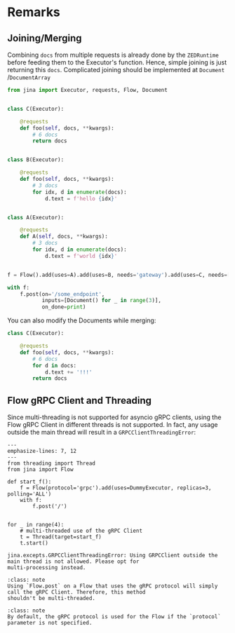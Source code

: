 # Remarks


## Joining/Merging

Combining `docs` from multiple requests is already done by the `ZEDRuntime` before feeding them to the Executor's
function. Hence, simple joining is just returning this `docs`. Complicated joining should be implemented at `Document`
/`DocumentArray`

```python
from jina import Executor, requests, Flow, Document


class C(Executor):

    @requests
    def foo(self, docs, **kwargs):
        # 6 docs
        return docs


class B(Executor):

    @requests
    def foo(self, docs, **kwargs):
        # 3 docs
        for idx, d in enumerate(docs):
            d.text = f'hello {idx}'


class A(Executor):

    @requests
    def A(self, docs, **kwargs):
        # 3 docs
        for idx, d in enumerate(docs):
            d.text = f'world {idx}'


f = Flow().add(uses=A).add(uses=B, needs='gateway').add(uses=C, needs=['executor0', 'executor1'])

with f:
    f.post(on='/some_endpoint',
           inputs=[Document() for _ in range(3)],
           on_done=print)
```

You can also modify the Documents while merging:

```python
class C(Executor):

    @requests
    def foo(self, docs, **kwargs):
        # 6 docs
        for d in docs:
            d.text += '!!!'
        return docs
```

## Flow gRPC Client and Threading
Since multi-threading is not supported for asyncio gRPC clients, using the Flow gRPC Client in different threads is not 
supported. In fact, any usage outside the main thread will result in a `GRPCClientThreadingError`:

```{code-block} python
---
emphasize-lines: 7, 12
---
from threading import Thread
from jina import Flow

def start_f():
    f = Flow(protocol='grpc').add(uses=DummyExecutor, replicas=3, polling='ALL')
    with f:
        f.post('/')


for _ in range(4):
    # multi-threaded use of the gRPC Client
    t = Thread(target=start_f)
    t.start()
```

```text
jina.excepts.GRPCClientThreadingError: Using GRPCClient outside the main thread is not allowed. Please opt for 
multi-processing instead.
```


````{admonition} Note
:class: note
Using `Flow.post` on a Flow that uses the gRPC protocol will simply call the gRPC Client. Therefore, this method 
shouldn't be multi-threaded. 
````

````{admonition} Note
:class: note
By default, the gRPC protocol is used for the Flow if the `protocol` parameter is not specified.
````